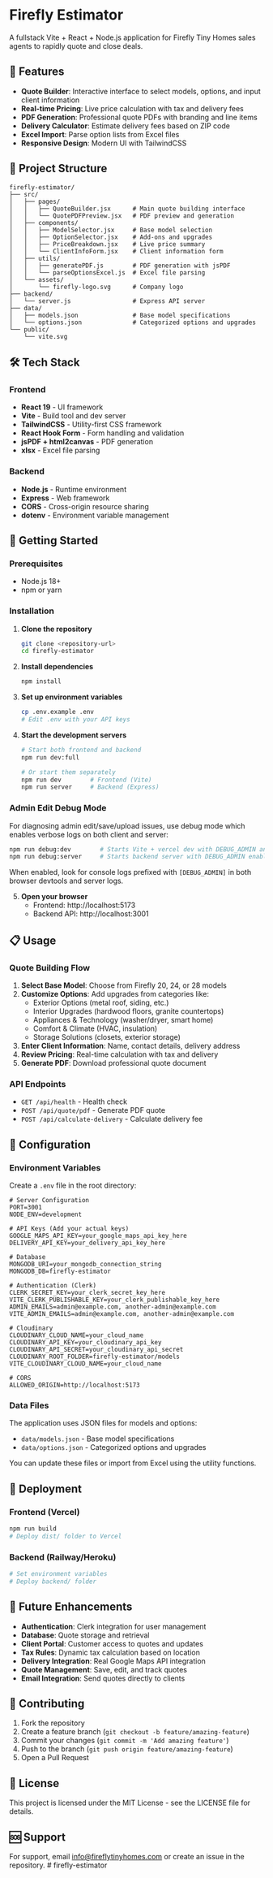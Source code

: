 # Firefly Estimator

A fullstack Vite + React + Node.js application for Firefly Tiny Homes sales agents to rapidly quote and close deals.

## 🚀 Features

- **Quote Builder**: Interactive interface to select models, options, and input client information
- **Real-time Pricing**: Live price calculation with tax and delivery fees
- **PDF Generation**: Professional quote PDFs with branding and line items
- **Delivery Calculator**: Estimate delivery fees based on ZIP code
- **Excel Import**: Parse option lists from Excel files
- **Responsive Design**: Modern UI with TailwindCSS

## 📁 Project Structure

```
firefly-estimator/
├── src/
│   ├── pages/
│   │   ├── QuoteBuilder.jsx      # Main quote building interface
│   │   └── QuotePDFPreview.jsx   # PDF preview and generation
│   ├── components/
│   │   ├── ModelSelector.jsx     # Base model selection
│   │   ├── OptionSelector.jsx    # Add-ons and upgrades
│   │   ├── PriceBreakdown.jsx    # Live price summary
│   │   └── ClientInfoForm.jsx    # Client information form
│   ├── utils/
│   │   ├── generatePDF.js        # PDF generation with jsPDF
│   │   └── parseOptionsExcel.js  # Excel file parsing
│   └── assets/
│       └── firefly-logo.svg      # Company logo
├── backend/
│   └── server.js                 # Express API server
├── data/
│   ├── models.json               # Base model specifications
│   └── options.json              # Categorized options and upgrades
└── public/
    └── vite.svg
```

## 🛠️ Tech Stack

### Frontend
- **React 19** - UI framework
- **Vite** - Build tool and dev server
- **TailwindCSS** - Utility-first CSS framework
- **React Hook Form** - Form handling and validation
- **jsPDF + html2canvas** - PDF generation
- **xlsx** - Excel file parsing

### Backend
- **Node.js** - Runtime environment
- **Express** - Web framework
- **CORS** - Cross-origin resource sharing
- **dotenv** - Environment variable management

## 🚀 Getting Started

### Prerequisites
- Node.js 18+ 
- npm or yarn

### Installation

1. **Clone the repository**
   ```bash
   git clone <repository-url>
   cd firefly-estimator
   ```

2. **Install dependencies**
   ```bash
   npm install
   ```

3. **Set up environment variables**
   ```bash
   cp .env.example .env
   # Edit .env with your API keys
   ```

4. **Start the development servers**
   ```bash
   # Start both frontend and backend
   npm run dev:full
   
   # Or start them separately
   npm run dev        # Frontend (Vite)
   npm run server     # Backend (Express)
   ```

### Admin Edit Debug Mode

For diagnosing admin edit/save/upload issues, use debug mode which enables verbose logs on both client and server:

```bash
npm run debug:dev        # Starts Vite + vercel dev with DEBUG_ADMIN and VITE_DEBUG_ADMIN enabled
npm run debug:server     # Starts backend server with DEBUG_ADMIN enabled
```

When enabled, look for console logs prefixed with `[DEBUG_ADMIN]` in both browser devtools and server logs.

5. **Open your browser**
   - Frontend: http://localhost:5173
   - Backend API: http://localhost:3001

## 📋 Usage

### Quote Building Flow

1. **Select Base Model**: Choose from Firefly 20, 24, or 28 models
2. **Customize Options**: Add upgrades from categories like:
   - Exterior Options (metal roof, siding, etc.)
   - Interior Upgrades (hardwood floors, granite countertops)
   - Appliances & Technology (washer/dryer, smart home)
   - Comfort & Climate (HVAC, insulation)
   - Storage Solutions (closets, exterior storage)
3. **Enter Client Information**: Name, contact details, delivery address
4. **Review Pricing**: Real-time calculation with tax and delivery
5. **Generate PDF**: Download professional quote document

### API Endpoints

- `GET /api/health` - Health check
- `POST /api/quote/pdf` - Generate PDF quote
- `POST /api/calculate-delivery` - Calculate delivery fee

## 🔧 Configuration

### Environment Variables

Create a `.env` file in the root directory:

```env
# Server Configuration
PORT=3001
NODE_ENV=development

# API Keys (Add your actual keys)
GOOGLE_MAPS_API_KEY=your_google_maps_api_key_here
DELIVERY_API_KEY=your_delivery_api_key_here

# Database
MONGODB_URI=your_mongodb_connection_string
MONGODB_DB=firefly-estimator

# Authentication (Clerk)
CLERK_SECRET_KEY=your_clerk_secret_key_here
VITE_CLERK_PUBLISHABLE_KEY=your_clerk_publishable_key_here
ADMIN_EMAILS=admin@example.com, another-admin@example.com
VITE_ADMIN_EMAILS=admin@example.com, another-admin@example.com

# Cloudinary
CLOUDINARY_CLOUD_NAME=your_cloud_name
CLOUDINARY_API_KEY=your_cloudinary_api_key
CLOUDINARY_API_SECRET=your_cloudinary_api_secret
CLOUDINARY_ROOT_FOLDER=firefly-estimator/models
VITE_CLOUDINARY_CLOUD_NAME=your_cloud_name

# CORS
ALLOWED_ORIGIN=http://localhost:5173
```

### Data Files

The application uses JSON files for models and options:

- `data/models.json` - Base model specifications
- `data/options.json` - Categorized options and upgrades

You can update these files or import from Excel using the utility functions.

## 🚀 Deployment

### Frontend (Vercel)
```bash
npm run build
# Deploy dist/ folder to Vercel
```

### Backend (Railway/Heroku)
```bash
# Set environment variables
# Deploy backend/ folder
```

## 🔮 Future Enhancements

- **Authentication**: Clerk integration for user management
- **Database**: Quote storage and retrieval
- **Client Portal**: Customer access to quotes and updates
- **Tax Rules**: Dynamic tax calculation based on location
- **Delivery Integration**: Real Google Maps API integration
- **Quote Management**: Save, edit, and track quotes
- **Email Integration**: Send quotes directly to clients

## 🤝 Contributing

1. Fork the repository
2. Create a feature branch (`git checkout -b feature/amazing-feature`)
3. Commit your changes (`git commit -m 'Add amazing feature'`)
4. Push to the branch (`git push origin feature/amazing-feature`)
5. Open a Pull Request

## 📄 License

This project is licensed under the MIT License - see the LICENSE file for details.

## 🆘 Support

For support, email info@fireflytinyhomes.com or create an issue in the repository.
#   f i r e f l y - e s t i m a t o r 
 
 